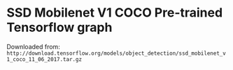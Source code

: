 # SSD Mobilenet V1 COCO Pre-trained Tensorflow graph

Downloaded from: `http://download.tensorflow.org/models/object_detection/ssd_mobilenet_v1_coco_11_06_2017.tar.gz`
